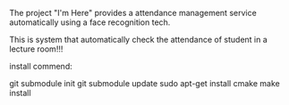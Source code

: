 The project "I'm Here" provides a attendance management service automatically
using a face recognition tech.

This is system that automatically check the attendance of student in a lecture room!!!

install commend:

git submodule init
git submodule update
sudo apt-get install cmake
make install
